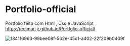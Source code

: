 # Portfolio-official
Portfolio feito com Html , Css e JavaScript
<br>https://edimar-jr.github.io/Portfolio-official/<br>

![184116963-99bee08f-562e-45c1-a402-22f209b0409f](https://user-images.githubusercontent.com/107490860/185786014-dbe9ae5d-cc48-4b4a-8c36-50bd210c5c1d.png)


